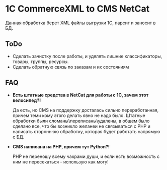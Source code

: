 
# 1C CommerceXML to CMS NetCat
Данная обработка берет XML файлы выгрузки 1С, парсит и заносит в БД.

## ToDo
- Сделать зачистку после работы, и удялять лишние классификаторы, товары, группы, ресурсы.
- Сделать обратную связь по заказам и их состояниям


## FAQ
- **Есть штатные средства в NetCat для работы с 1С, зачем этот велосипед?!** 

    Да есть, но CMS на поддержку досталась сильно переработанная, причем теми кому этого делать явно не надо было. Штатные обработки были сломаны\переписаны\удалены, в общем было сделано все, что бы возникло желанеи не связываться с PHP и написать стороннюю обработку, которая будет работать напрямую с БД.
 
- **CMS написана на PHP, причем тут Python?!**
  
    PHP не переношу всему чакрами души, и если есть возможность с ним не пересекаться - использую как могу!
